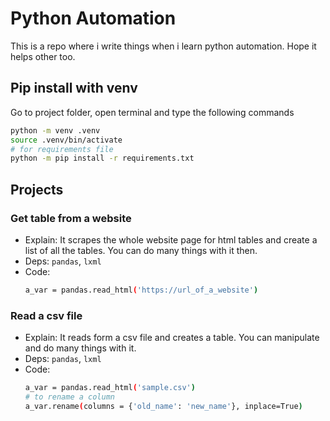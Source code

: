 # Python Automation

This is a repo where i write things when i learn python automation. Hope it helps other too.

## Pip install with venv

Go to project folder, open terminal and type the following commands

```sh
python -m venv .venv
source .venv/bin/activate
# for requirements file
python -m pip install -r requirements.txt
```

## Projects

### Get table from a website

- Explain: It scrapes the whole website page for html tables and create a list of all the tables. You can do many things with it then.
- Deps: `pandas`, `lxml`
- Code:
  ```sh
  a_var = pandas.read_html('https://url_of_a_website')
  ```

### Read a csv file

- Explain: It reads form a csv file and creates a table. You can manipulate and do many things with it.
- Deps: `pandas`, `lxml`
- Code:
  ```sh
  a_var = pandas.read_html('sample.csv')
  # to rename a column
  a_var.rename(columns = {'old_name': 'new_name'}, inplace=True)
  ```
